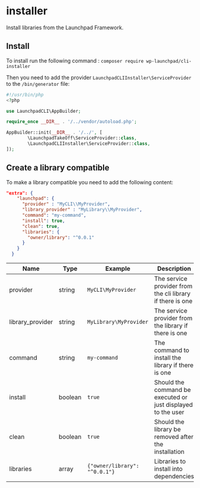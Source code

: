 # installer
Install libraries from the Launchpad Framework.

## Install
To install run the following command : `composer require wp-launchpad/cli-installer`

Then you need to add the provider `LaunchpadCLIInstaller\ServiceProvider` to the `/bin/generator` file:

```php
#!/usr/bin/php
<?php

use LaunchpadCLI\AppBuilder;

require_once __DIR__ . '/../vendor/autoload.php';

AppBuilder::init(__DIR__ . '/../', [
        \LaunchpadTakeOff\ServiceProvider::class,
        \LaunchpadCLIInstaller\ServiceProvider::class,
]);
```

## Create a library compatible

To make a library compatible you need to add the following content:
```json
"extra": {
    "launchpad": {
      "provider" : "MyCLI\\MyProvider",
      "library_provider" : "MyLibrary\\MyProvider",
      "command": "my-command",
      "install": true,
      "clean": true,
      "libraries": {
        "owner/library": "^0.0.1"
      }
    }
  }
```

| Name             | Type    | Example                       | Description                                                  |
|------------------|---------|-------------------------------|--------------------------------------------------------------|
| provider         | string  | `MyCLI\MyProvider`            | The service provider from the cli library if there is one    |
| library_provider | string  | `MyLibrary\MyProvider`        | The service provider from the library if there is one        |
| command          | string  | `my-command`                  | The command to install the library if there is one           |
| install          | boolean | `true`                        | Should the command be executed or just displayed to the user |
| clean            | boolean | `true`                        | Should the library be removed after the installation         |
| libraries        | array   | `{"owner/library": "^0.0.1"}` | Libraries to install into dependencies                       |

